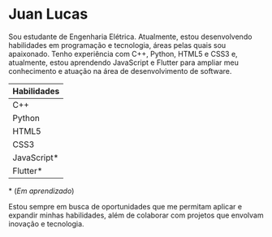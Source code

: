 # Juan Lucas

Sou estudante de Engenharia Elétrica. Atualmente, estou desenvolvendo habilidades em programação e tecnologia, áreas pelas quais sou apaixonado. Tenho experiência com C++, Python, HTML5 e CSS3 e, atualmente, estou aprendendo JavaScript e Flutter para ampliar meu conhecimento e atuação na área de desenvolvimento de software.

| Habilidades  |
|--------------|
| C++          |
| Python       |
| HTML5        |
| CSS3         |
| JavaScript*  |
| Flutter*     |

\* (*Em aprendizado*)

Estou sempre em busca de oportunidades que me permitam aplicar e expandir minhas habilidades, além de colaborar com projetos que envolvam inovação e tecnologia.
